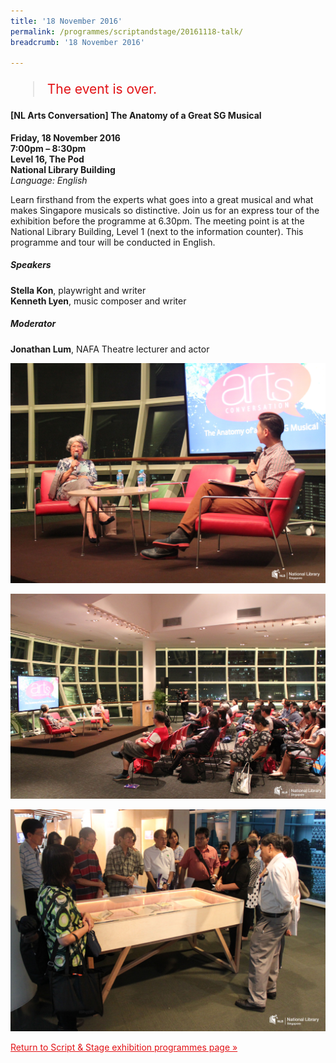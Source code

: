 ```yaml
---
title: '18 November 2016'
permalink: /programmes/scriptandstage/20161118-talk/
breadcrumb: '18 November 2016'

---
```



<blockquote style="color: #E21216; font-size: 150%;">The event is over.</blockquote>

<h4>[NL Arts Conversation] The Anatomy of a Great SG Musical</h4>

__Friday, 18 November 2016__<br>
__7:00pm – 8:30pm__<br>
__Level 16, The Pod__<br>
__National Library Building__<br>
_Language: English_

Learn firsthand from the experts what goes into a great musical and what makes Singapore musicals so distinctive.  Join us for an express tour of the exhibition before the programme at 6.30pm. The meeting point is at the National Library Building, Level 1 (next to the information counter). This programme and tour will be conducted in English.

##### Speakers

__Stella Kon__, playwright and writer<br>
__Kenneth Lyen__, music composer and writer

##### Moderator

__Jonathan Lum__, NAFA Theatre lecturer and actor

![A photo of two people on stage, seated with a large screen behind them. A woman on the left is looking at the audience and speaking into a microphone. The man on the right is looking at her.](/images/event-images/script-and-stage-onsite/SS04.jpg)

![A photo of the event, with an audience seated on the right. On the left are the same two people on stage.](/images/event-images/script-and-stage-onsite/SS05.jpg)

![A photo of a tour at the exhibition.](/images/event-images/script-and-stage-onsite/SS06.jpg)

<a href="/exhibitions/past-exhibitions/scriptandstage/programmes/" style="color:#E21216;">Return to Script &amp; Stage exhibition programmes page &#187;</a>

